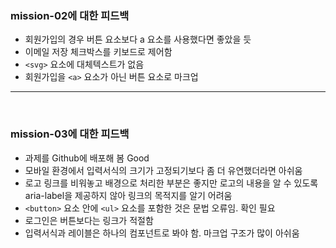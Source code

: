 ### mission-02에 대한 피드백
- 회원가입의 경우 버튼 요소보다 a 요소를 사용했다면 좋았을 듯
- 이메일 저장 체크박스를 키보드로 제어함
- `<svg>` 요소에 대체텍스트가 없음
- 회원가입을 `<a>` 요소가 아닌 버튼 요소로 마크업
---
<br>

### mission-03에 대한 피드백
- 과제를 Github에 배포해 봄 Good
- 모바일 환경에서 입력서식의 크기가 고정되기보다 좀 더 유연했더라면 아쉬움
- 로고 링크를 비워놓고 배경으로 처리한 부분은 좋지만 로고의 내용을 알 수 있도록 aria-label을 제공하지 않아 링크의 목적지를 알기 어려움
- `<button>` 요소 안에 `<ul>` 요소를 포함한 것은 문법 오류임. 확인 필요
- 로그인은 버튼보다는 링크가 적절함
- 입력서식과 레이블은 하나의 컴포넌트로 봐야 함. 마크업 구조가 많이 아쉬움
